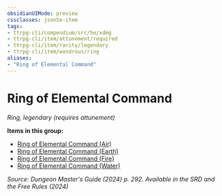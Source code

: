 ```yaml
---
obsidianUIMode: preview
cssclasses: json5e-item
tags:
- ttrpg-cli/compendium/src/5e/xdmg
- ttrpg-cli/item/attunement/required
- ttrpg-cli/item/rarity/legendary
- ttrpg-cli/item/wondrous/ring
aliases: 
- "Ring of Elemental Command"
---
```

# Ring of Elemental Command
*Ring, legendary (requires attunement)*  



**Items in this group:**

- [Ring of Elemental Command (Air)](/3-Mechanics/CLI/items/ring-of-elemental-command-air-xdmg.md)
- [Ring of Elemental Command (Earth)](/3-Mechanics/CLI/items/ring-of-elemental-command-earth-xdmg.md)
- [Ring of Elemental Command (Fire)](/3-Mechanics/CLI/items/ring-of-elemental-command-fire-xdmg.md)
- [Ring of Elemental Command (Water)](/3-Mechanics/CLI/items/ring-of-elemental-command-water-xdmg.md)

*Source: Dungeon Master's Guide (2024) p. 292. Available in the <span title='Systems Reference Document (5.2)'>SRD</span> and the Free Rules (2024)*